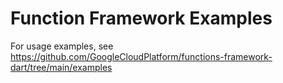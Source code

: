# Function Framework Examples

For usage examples, see
https://github.com/GoogleCloudPlatform/functions-framework-dart/tree/main/examples
